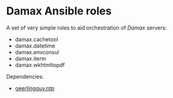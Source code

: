 # Damax Ansible roles

A set of very simple roles to aid orchestration of _Damax_ servers:

- damax.cachetool
- damax.datetime
- damax.envconsul
- damax.iterm
- damax.wkhtmltopdf

Dependencies:

- [geerlingguy.ntp](https://github.com/geerlingguy/ansible-role-ntp)
